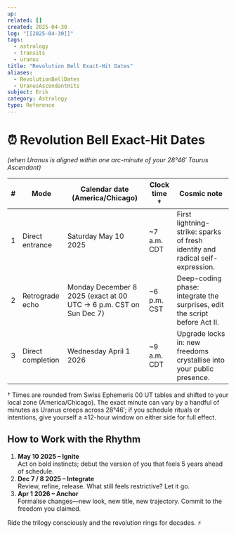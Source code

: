 ```yaml
---
up:
related: []
created: 2025-04-30
log: "[[2025-04-30]]"
tags:
  - astrology
  - transits
  - uranus
title: "Revolution Bell Exact-Hit Dates"
aliases:
  - RevolutionBellDates
  - UranusAscendantHits
subject: Erik
category: Astrology
type: Reference
---
```


# ⏰ Revolution Bell Exact-Hit Dates
*(when Uranus is aligned within one arc-minute of your 28°46′ Taurus Ascendant)*

| # | Mode             | Calendar date (America/Chicago)             | Clock time † | Cosmic note                                                              |
|---|------------------|---------------------------------------------|--------------|--------------------------------------------------------------------------|
| 1 | Direct entrance  | Saturday May 10 2025                        | ~7 a.m. CDT  | First lightning-strike: sparks of fresh identity and radical self-expression. |
| 2 | Retrograde echo  | Monday December 8 2025 (exact at 00 UTC → 6 p.m. CST on Sun Dec 7) | ~6 p.m. CST  | Deep-coding phase: integrate the surprises, edit the script before Act II. |
| 3 | Direct completion| Wednesday April 1 2026                      | ~9 a.m. CDT  | Upgrade locks in: new freedoms crystallise into your public presence.      |

† Times are rounded from Swiss Ephemeris 00 UT tables and shifted to your local zone (America/Chicago). The exact minute can vary by a handful of minutes as Uranus creeps across 28°46′; if you schedule rituals or intentions, give yourself a ±12-hour window on either side for full effect.

## How to Work with the Rhythm

1.  **May 10 2025 – Ignite**  
    Act on bold instincts; debut the version of you that feels 5 years ahead of schedule.
2.  **Dec 7 / 8 2025 – Integrate**  
    Review, refine, release. What still feels restrictive? Let it go.
3.  **Apr 1 2026 – Anchor**  
    Formalise changes—new look, new title, new trajectory. Commit to the freedom you claimed.

Ride the trilogy consciously and the revolution rings for decades. ⚡
